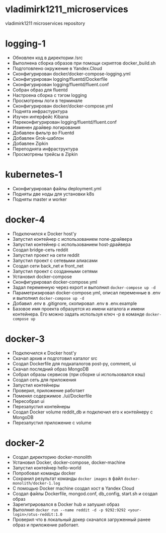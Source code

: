 # vladimirk1211_microservices
vladimirk1211 microservices repository

# logging-1
- Обновлен код в директории /src
- Выполнена сборка образов при помощи скриптов docker_build.sh
- Подготовлено окружение в Yandex.Cloud
- Сконфигурирован docker/docker-compose-logging.yml
- Сконфигурирован logging/fluentd/Dockerfile
- Сконфигурирован logging/fluentd/fluent.conf
- Собран образ для fluentd
- Настроена сборка с тэгом logging
- Просмотрены логи в терминале
- Сконфигурирован docker/docker-compose.yml
- Поднята инфрастурктура
- Изучен интерфейс Kibana
- Переконфигурирован logging/fluentd/fluent.conf
- Изменен драйвер логирования
- Добавлен фильтр во Fluentd
- Добавлен Grok-шаблон
- Добавлен Zipkin
- Переподнята инфраструктура
- Просмотрены трейсы в Zipkin

# kubernetes-1
- Сконфигурировал файлы deployment.yml
- Подняты две ноды для установки k8s
- Подняты master и worker

# docker-4
- Подключился к Docker host'у
- Запустил контейнер с использованием none-драйвера
- Запустил контейнер с использованием host-драйвера
- Создал bridge-сеть reddit
- Запустил проект на сети reddit
- Запустил проект с сетевыми алиасами
- Создал сети back_net и front_net
- Запустил проект с созданными сетями
- Установил docker-compose
- Сконфигурировал docker-compose.yml
- Задал переменную через export и выполнил `docker-compose up -d`
- Параметризировал docker-compose.yml, описал переменные в .env и выполнил `docker-compose up -d`
- Добавил .env в .gitignore, скопировал .env в .env.example
- Базовое имя проекта образуется из имени каталога и имени контейнера. Его можно задать используя ключ -p в команде `docker-compose up`

# docker-3
- Подключился к Docker host'у
- Скачал архив и подготовил каталог src
- Создал Dockerfile для подкаталогов post-py, comment, ui
- Скачал последний образ MongoDB
- Собрал образы сервисов (при сборке ui использовался кэш)
- Создал сеть для приложения
- Запустил контейнеры
- Проверил, приложение работает
- Поменял содержимое ./ui/Dockerfile
- Пересобрал ui
- Перезапустил контейнеры
- Создал Docker volume reddit_db и подключил его к контейнеру с MongoDB
- Перезапустил приложение с volume

# docker-2
- Создал директорию docker-monolith
- Установил Docker, docker-compose, docker-machine
- Запустил контейнер hello-world
- Попробовал команды docker
- Сохранил результат команды `docker images` в файл `docker-monolith/docker-1.log`
- С помощью Docker machine создал хост в Yandex Cloud
- Создал файлы Dockerfile, mongod.conf, db_config, start.sh и создал образ
- Зарегитрировался в Docker hub и запушил образ
- Выполнил `docker run --name reddit -d -p 9292:9292 <your-login>/otus-reddit:1.0`
- Проверил что в локальный докер скачался загруженный ранее образ и приложение работает.
